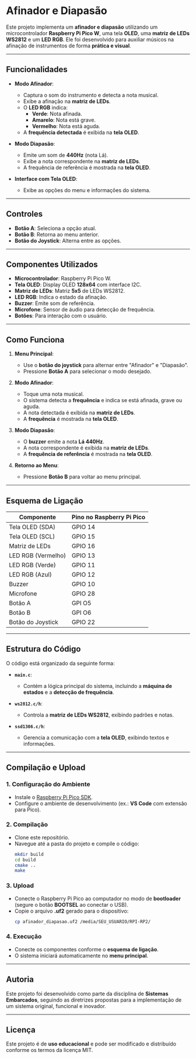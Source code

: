 # Afinador e Diapasão

Este projeto implementa um **afinador e diapasão** utilizando um microcontrolador **Raspberry Pi Pico W**, uma tela **OLED**, uma **matriz de LEDs WS2812** e um **LED RGB**. Ele foi desenvolvido para auxiliar músicos na afinação de instrumentos de forma **prática e visual**.

---

## Funcionalidades
- **Modo Afinador**:
  - Captura o som do instrumento e detecta a nota musical.
  - Exibe a afinação na **matriz de LEDs**.
  - O **LED RGB** indica:
    - **Verde**: Nota afinada.
    - **Amarelo**: Nota está grave.
    - **Vermelho**: Nota está aguda.
  - A **frequência detectada** é exibida na **tela OLED**.

- **Modo Diapasão**:
  - Emite um som de **440Hz** (nota Lá).
  - Exibe a nota correspondente na **matriz de LEDs**.
  - A frequência de referência é mostrada na **tela OLED**.

- **Interface com Tela OLED**:
  - Exibe as opções do menu e informações do sistema.

---

## Controles
- **Botão A**: Seleciona a opção atual.
- **Botão B**: Retorna ao menu anterior.
- **Botão do Joystick**: Alterna entre as opções.

---

## Componentes Utilizados
- **Microcontrolador**: Raspberry Pi Pico W.
- **Tela OLED**: Display OLED **128x64** com interface I2C.
- **Matriz de LEDs**: Matriz **5x5** de LEDs WS2812.
- **LED RGB**: Indica o estado da afinação.
- **Buzzer**: Emite som de referência.
- **Microfone**: Sensor de áudio para detecção de frequência.
- **Botões**: Para interação com o usuário.

---

## Como Funciona

1. **Menu Principal**:
   - Use o **botão do joystick** para alternar entre "Afinador" e "Diapasão".
   - Pressione **Botão A** para selecionar o modo desejado.

2. **Modo Afinador**:
   - Toque uma nota musical.
   - O sistema detecta a **frequência** e indica se está afinada, grave ou aguda.
   - A nota detectada é exibida na **matriz de LEDs**.
   - A **frequência** é mostrada na **tela OLED**.

3. **Modo Diapasão**:
   - O **buzzer** emite a nota **Lá 440Hz**.
   - A nota correspondente é exibida na **matriz de LEDs**.
   - A **frequência de referência** é mostrada na **tela OLED**.

4. **Retorno ao Menu**:
   - Pressione **Botão B** para voltar ao menu principal.

---

## Esquema de Ligação

| Componente        | Pino no Raspberry Pi Pico |
|-------------------|---------------------------|
| Tela OLED (SDA)   | GPIO 14                   |
| Tela OLED (SCL)   | GPIO 15                   |
| Matriz de LEDs    | GPIO 16                   |
| LED RGB (Vermelho)| GPIO 13                   |
| LED RGB (Verde)   | GPIO 11                   |
| LED RGB (Azul)    | GPIO 12                   |
| Buzzer            | GPIO 10                   |
| Microfone         | GPIO 28                   |
| Botão A           | GPI O5                    |
| Botão B           | GPI O6                    |
| Botão do Joystick | GPIO 22                   |

---

## Estrutura do Código

O código está organizado da seguinte forma:

- **`main.c`**:
  - Contém a lógica principal do sistema, incluindo a **máquina de estados** e a **detecção de frequência**.

- **`ws2812.c/h`**:
  - Controla a **matriz de LEDs WS2812**, exibindo padrões e notas.

- **`ssd1306.c/h`**:
  - Gerencia a comunicação com a **tela OLED**, exibindo textos e informações.

---

## Compilação e Upload

### 1. Configuração do Ambiente
   - Instale o [Raspberry Pi Pico SDK](https://github.com/raspberrypi/pico-sdk).
   - Configure o ambiente de desenvolvimento (ex.: **VS Code** com extensão para Pico).

### 2. Compilação
   - Clone este repositório.
   - Navegue até a pasta do projeto e compile o código:
     ```bash
     mkdir build
     cd build
     cmake ..
     make
     ```

### 3. Upload
   - Conecte o Raspberry Pi Pico ao computador no modo de **bootloader** (segure o botão **BOOTSEL** ao conectar o USB).
   - Copie o arquivo **.uf2** gerado para o dispositivo:
     ```bash
     cp afinador_diapasao.uf2 /media/SEU_USUARIO/RPI-RP2/
     ```

### 4. Execução
   - Conecte os componentes conforme o **esquema de ligação**.
   - O sistema iniciará automaticamente no **menu principal**.

---

## Autoria
Este projeto foi desenvolvido como parte da disciplina de **Sistemas Embarcados**, seguindo as diretrizes propostas para a implementação de um sistema original, funcional e inovador.

---

## Licença
Este projeto é de **uso educacional** e pode ser modificado e distribuído conforme os termos da licença MIT.
